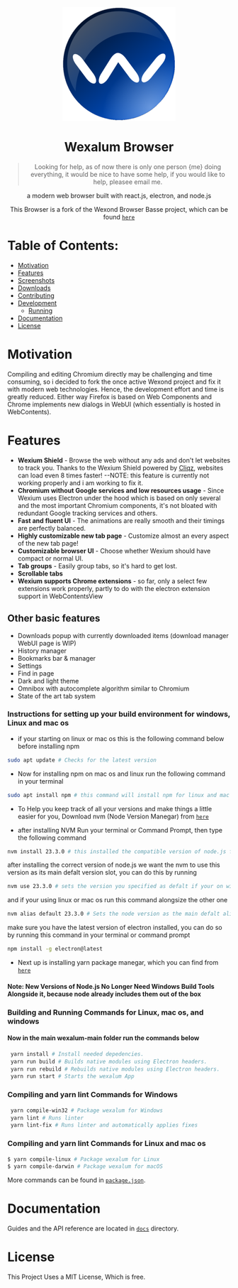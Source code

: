 <p align="center">
  <a href="[https://wexalum.net](https://damonicproducts.wixsite.com/smithcloud/support)"><img src="static/icons/icon.png" width="256"></a>
</p>

<div align="center">
  <h1>Wexalum Browser</h1>

> Looking for help, as of now there is only one person {me} doing everything, it would be nice to have some help, if you would like to help, pleasee email me.

a modern web browser built with react.js, electron, and node.js

This Browser is a fork of the Wexond Browser Basse project, which can be found [`here`](https://github.com/wexond/browser-base)

</div>

# Table of Contents:
- [Motivation](#motivation)
- [Features](#features)
- [Screenshots](#screenshots)
- [Downloads](#downloads)
- [Contributing](#contributing)
- [Development](#development)
  - [Running](#running)
- [Documentation](#documentation)
- [License](#license)

# Motivation
Compiling and editing Chromium directly may be challenging and time consuming, so i decided to fork the once active Wexond project and fix it with modern web technologies. Hence, the development effort and time is greatly reduced. Either way Firefox is based on Web Components and Chrome implements new dialogs in WebUI (which essentially is hosted in WebContents).

# Features


- **Wexium Shield** - Browse the web without any ads and don't let websites to track you. Thanks to the Wexium Shield powered by [Cliqz](https://github.com/cliqz-oss/adblocker), websites can load even 8 times faster! --NOTE: this feature is currently not working properly and i am working to fix it.
- **Chromium without Google services and low resources usage** - Since Wexium uses Electron under the hood which is based on only several and the most important Chromium components, it's not bloated with redundant Google tracking services and others.
- **Fast and fluent UI** - The animations are really smooth and their timings are perfectly balanced.
- **Highly customizable new tab page** - Customize almost an every aspect of the new tab page!
- **Customizable browser UI** - Choose whether Wexium should have compact or normal UI.
- **Tab groups** - Easily group tabs, so it's hard to get lost.
- **Scrollable tabs**
- **Wexium supports Chrome extensions** - so far, only a select few extensions work properly, partly to do with the electron extension support in WebContentsView

## Other basic features


- Downloads popup with currently downloaded items (download manager WebUI page is WIP)
- History manager
- Bookmarks bar & manager
- Settings
- Find in page
- Dark and light theme
- Omnibox with autocomplete algorithm similar to Chromium
- State of the art tab system



### Instructions for setting up your build environment for windows, Linux and mac os





+ if your starting on linux or mac os this is the following command below before installing npm



```bash
sudo apt update # Checks for the latest version
```


+ Now for installing npm on mac os and linux run the following command in your terminal



```bash
sudo apt install npm # this command will install npm for linux and mac os
```


+ To Help you keep track of all your versions and make things a little easier for you, Download nvm (Node Version Manegar) from [`here`](https://github.com/coreybutler/nvm-windows)


  
+ after installing NVM Run your terminal or Command Prompt, then type the following command


  
```bash
nvm install 23.3.0 # this installed the compatible version of node.js for this project
```



after installing the correct version of node.js we want the nvm to use this version as its main defalt version slot, you can do this by running



```bash
nvm use 23.3.0 # sets the version you specified as defalt if your on windows but this command is also required to be ran on linux and mac os as well
```



and if your using linux or mac os run this command alongsize the other one



```bash
nvm alias default 23.3.0 # Sets the node version as the main defalt alias on linux and mac os
```



make sure you have the latest version of electron installed, you can do so by running this command in your terminal or command prompt


```bash
npm install -g electron@latest
```


+ Next up is installing yarn package manegar, which you can find from [`here`](https://yarnpkg.com/getting-started/install)



#### Note: New Versions of Node.js No Longer Need Windows Build Tools Alongside it, because node already includes them out of the box



### Building and Running Commands for Linux, mac os, and windows





#### Now in the main wexalum-main folder run the commands below

```bash
 yarn install # Install needed depedencies.
 yarn run build # Builds native modules using Electron headers.
 yarn run rebuild # Rebuilds native modules using Electron headers.
 yarn run start # Starts the wexalum App
```

### Compiling and yarn lint Commands for Windows



```bash
 yarn compile-win32 # Package wexalum for Windows
 yarn lint # Runs linter
 yarn lint-fix # Runs linter and automatically applies fixes
```


### Compiling and yarn lint Commands for Linux and mac os



```bash
$ yarn compile-linux # Package wexalum for Linux
$ yarn compile-darwin # Package wexalum for macOS
```


More commands can be found in [`package.json`](package.json).


# Documentation

Guides and the API reference are located in [`docs`](docs) directory.


# License

This Project Uses a MIT License, Which is free.
